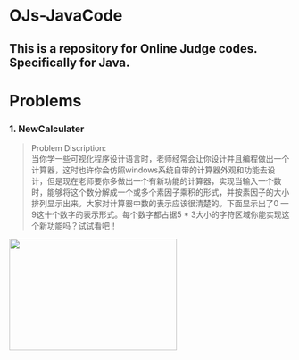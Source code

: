 # OJs-JavaCode
This is a repository for Online Judge codes. <B> Specifically for Java. </B>
---
# Problems

### 1. NewCalculater
> Problem Discription:  								
当你学一些可视化程序设计语言时，老师经常会让你设计并且编程做出一个计算器，这时也许你会仿照windows系统自带的计算器外观和功能去设计，但是现在老师要你多做出一个有新功能的计算器，实现当输入一个数时，能够将这个数分解成一个或多个素因子乘积的形式，并按素因子的大小排列显示出来。大家对计算器中数的表示应该很清楚的。下面显示出了0 — 9这十个数字的表示形式。每个数字都占据5 * 3大小的字符区域你能实现这个新功能吗？试试看吧！
<img src="http://bj.bcebos.com/v1/acmcoder/2872251999649310.png?authorization=bce-auth-v1%2F02fe1db0eea94e8480054b43acd6124f%2F2016-06-20T07%3A10%3A11Z%2F-1%2F%2Fde80d2cde57b29c254d50767649e10b8039cc670da78dd7c5780b6afc796931c" width="300" height="200"/>
